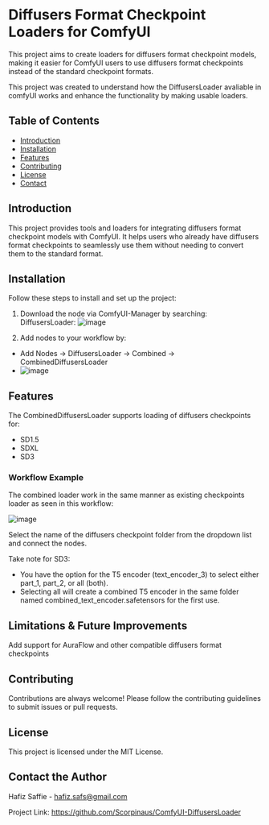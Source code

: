 # Diffusers Format Checkpoint Loaders for ComfyUI

This project aims to create loaders for diffusers format checkpoint models, making it easier for ComfyUI users to use diffusers format checkpoints instead of the standard checkpoint formats.

This project was created to understand how the DiffusersLoader avaliable in comfyUI works and enhance the functionality by making usable loaders.

## Table of Contents

- [Introduction](#introduction)
- [Installation](#installation)
- [Features](#features)
- [Contributing](#contributing)
- [License](#license)
- [Contact](#contact)

## Introduction

This project provides tools and loaders for integrating diffusers format checkpoint models with ComfyUI. It helps users who already have diffusers format checkpoints to seamlessly use them without needing to convert them to the standard format.


## Installation

Follow these steps to install and set up the project:
1. Download the node via ComfyUI-Manager by searching: DiffusersLoader:
![image](https://github.com/Scorpinaus/ComfyUI-DiffusersLoader/assets/85672737/f4e962f9-aee3-4027-9e8b-c559451cf819)

2. Add nodes to your workflow by:
  - Add Nodes -> DiffusersLoader -> Combined -> CombinedDiffusersLoader
  - ![image](https://github.com/user-attachments/assets/79a576b2-dc27-49e4-a7c7-ec0e01bc5bad)




## Features
The CombinedDiffusersLoader supports loading of diffusers checkpoints for:
- SD1.5
- SDXL
- SD3

### Workflow Example
The combined loader work in the same manner as existing checkpoints loader as seen in this workflow: 

![image](https://github.com/Scorpinaus/ComfyUI-DiffusersLoader/assets/85672737/6b079ac4-1479-43e2-87f6-879919e34d0b)

Select the name of the diffusers checkpoint folder from the dropdown list and connect the nodes.

Take note for SD3:
- You have the option for the T5 encoder (text_encoder_3) to select either part_1, part_2, or all (both). 
- Selecting all will create a combined T5 encoder in the same folder named combined_text_encoder.safetensors for the first use.

## Limitations & Future Improvements
Add support for AuraFlow and other compatible diffusers format checkpoints


## Contributing
Contributions are always welcome! Please follow the contributing guidelines to submit issues or pull requests.

## License
This project is licensed under the MIT License.

## Contact the Author
Hafiz Saffie - hafiz.safs@gmail.com

Project Link: https://github.com/Scorpinaus/ComfyUI-DiffusersLoader

